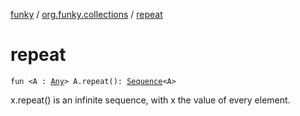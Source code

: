 [funky](../index.md) / [org.funky.collections](index.md) / [repeat](.)

# repeat

`fun <A : `[`Any`](https://kotlinlang.org/api/latest/jvm/stdlib/kotlin/-any/index.html)`> A.repeat(): `[`Sequence`](https://kotlinlang.org/api/latest/jvm/stdlib/kotlin.sequences/-sequence/index.html)`<A>`

x.repeat() is an infinite sequence, with x the value of every element.

